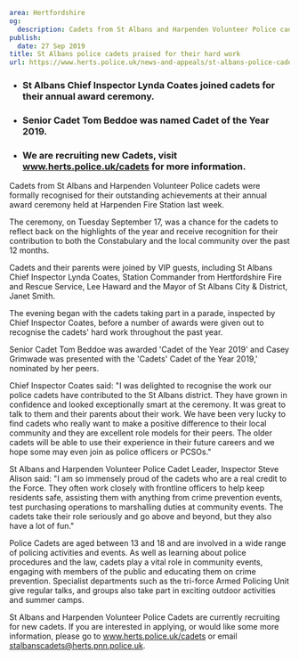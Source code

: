 ```yaml
area: Hertfordshire
og:
  description: Cadets from St Albans and Harpenden Volunteer Police cadets were formally recognised for their outstanding achievements at their annual award ceremony held at Harpenden Fire Station last week.
publish:
  date: 27 Sep 2019
title: St Albans police cadets praised for their hard work
url: https://www.herts.police.uk/news-and-appeals/st-albans-police-cadets-praised-for-their-hard-work-823
```

* ### St Albans Chief Inspector Lynda Coates joined cadets for their annual award ceremony.

 * ### Senior Cadet Tom Beddoe was named Cadet of the Year 2019.

 * ### We are recruiting new Cadets, visit www.herts.police.uk/cadets for more information.

Cadets from St Albans and Harpenden Volunteer Police cadets were formally recognised for their outstanding achievements at their annual award ceremony held at Harpenden Fire Station last week.

The ceremony, on Tuesday September 17, was a chance for the cadets to reflect back on the highlights of the year and receive recognition for their contribution to both the Constabulary and the local community over the past 12 months.

Cadets and their parents were joined by VIP guests, including St Albans Chief Inspector Lynda Coates, Station Commander from Hertfordshire Fire and Rescue Service, Lee Haward and the Mayor of St Albans City & District, Janet Smith.

The evening began with the cadets taking part in a parade, inspected by Chief Inspector Coates, before a number of awards were given out to recognise the cadets' hard work throughout the past year.

Senior Cadet Tom Beddoe was awarded 'Cadet of the Year 2019' and Casey Grimwade was presented with the 'Cadets' Cadet of the Year 2019,' nominated by her peers.

Chief Inspector Coates said: "I was delighted to recognise the work our police cadets have contributed to the St Albans district. They have grown in confidence and looked exceptionally smart at the ceremony. It was great to talk to them and their parents about their work. We have been very lucky to find cadets who really want to make a positive difference to their local community and they are excellent role models for their peers. The older cadets will be able to use their experience in their future careers and we hope some may even join as police officers or PCSOs."

St Albans and Harpenden Volunteer Police Cadet Leader, Inspector Steve Alison said: "I am so immensely proud of the cadets who are a real credit to the Force. They often work closely with frontline officers to help keep residents safe, assisting them with anything from crime prevention events, test purchasing operations to marshalling duties at community events. The cadets take their role seriously and go above and beyond, but they also have a lot of fun."

Police Cadets are aged between 13 and 18 and are involved in a wide range of policing activities and events. As well as learning about police procedures and the law, cadets play a vital role in community events, engaging with members of the public and educating them on crime prevention. Specialist departments such as the tri-force Armed Policing Unit give regular talks, and groups also take part in exciting outdoor activities and summer camps.

St Albans and Harpenden Volunteer Police Cadets are currently recruiting for new cadets. If you are interested in applying, or would like some more information, please go to www.herts.police.uk/cadets or email stalbanscadets@herts.pnn.police.uk.

